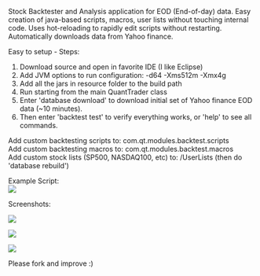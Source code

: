 Stock Backtester and Analysis application for EOD (End-of-day) data. Easy creation of java-based scripts, macros, user lists without touching internal code. Uses hot-reloading to rapidly edit scripts without restarting. Automatically downloads data from Yahoo finance.

Easy to setup - Steps:

1. Download source and open in favorite IDE (I like Eclipse)
2. Add JVM options to run configuration: -d64 -Xms512m -Xmx4g
3. Add all the jars in resource folder to the build path
4. Run starting from the main QuantTrader class
5. Enter 'database download' to download initial set of Yahoo finance EOD data (~10 minutes).
6. Then enter 'backtest test' to verify everything works, or 'help' to see all commands.


Add custom backtesting scripts to: com.qt.modules.backtest.scripts  
Add custom backtesting macros to: com.qt.modules.backtest.macros  
Add custom stock lists (SP500, NASDAQ100, etc) to: /UserLists (then do 'database rebuild') 


Example Script:  
![](https://dl.dropboxusercontent.com/u/6061717/Screenshot%202014-02-19%2014.47.49%20copy.png)

Screenshots:

![](https://dl.dropboxusercontent.com/u/6061717/Screenshot%202014-02-19%2015.53.59.png)

![](https://dl.dropboxusercontent.com/u/6061717/Screenshot%202014-02-19%2015.57.56.png)

![](https://dl.dropboxusercontent.com/u/6061717/Screenshot%202014-02-19%2015.39.29.png)

Please fork and improve :)
